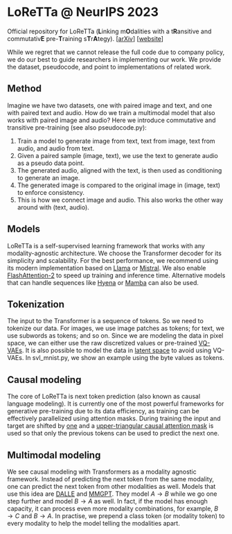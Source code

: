 # LoReTTa @ NeurIPS 2023
Official repository for LoReTTa ($`\textbf{L}`$inking m$`\textbf{O}`$dalities with a t$`\textbf{R}`$ansitive and commutativ$`\textbf{E}`$ pre-$`\textbf{T}`$raining s$`\textbf{T}`$r$`\textbf{A}`$tegy). [[arXiv](https://arxiv.org/abs/2305.14243)] [[website](https://nips.cc/virtual/2023/poster/70522)]


While we regret that we cannot release the full code due to company policy, we do our best to guide researchers in implementing our work. We provide the dataset, pseudocode, and point to implementations of related work. 

## Method

Imagine we have two datasets, one with paired image and text, and one with paired text and audio. How do we train a multimodal model that also works with paired image and audio? Here we introduce commutative and transitive pre-training (see also pseudocode.py): 

1. Train a model to generate image from text, text from image, text from audio, and audio from text.
2. Given a paired sample (image, text), we use the text to generate audio as a pseudo data point.
3. The generated audio, aligned with the text, is then used as conditioning to generate an image.
4. The generated image is compared to the original image in (image, text) to enforce consistency.
5. This is how we connect image and audio. This also works the other way around with (text, audio).

## Models

LoReTTa is a self-supervised learning framework that works with any modality-agnostic architecture. We choose the Transformer decoder for its simplicity and scalability. For the best performance, we recommend using its modern implementation based on [Llama](https://github.com/facebookresearch/llama/blob/main/llama/model.py) or [Mistral](https://github.com/mistralai/mistral-src/blob/main/mistral/model.py). We also enable [FlashAttention-2](https://github.com/Dao-AILab/flash-attention) to speed up training and inference time. Alternative models that can handle sequences like [Hyena](https://github.com/HazyResearch/flash-fft-conv) or [Mamba](https://github.com/state-spaces/mamba) can also be used.

## Tokenization

The input to the Transformer is a sequence of tokens. So we need to tokenize our data. For images, we use image patches as tokens; for text, we use subwords as tokens; and so on. Since we are modeling the data in pixel space, we can either use the raw discretized values or pre-trained [VQ-VAEs](https://github.com/openai/DALL-E). It is also possible to model the data in [latent space](https://arxiv.org/abs/2309.17080) to avoid using VQ-VAEs. In svl_mnist.py, we show an example using the byte values as tokens.

## Causal modeling

The core of LoReTTa is next token prediction (also known as causal language modeling). It is currently one of the most powerful frameworks for generative pre-training due to its data efficiency, as training can be effectively parallelized using attention masks. During training the input and target are shifted by [one](https://github.com/jzhang38/TinyLlama/blob/bf122247c486b6b897050e98cbb7bedae8eeba73/pretrain/tinyllama.py#L165) and a [upper-triangular causal attention mask](https://github.com/karpathy/minGPT/blob/37baab71b9abea1b76ab957409a1cc2fbfba8a26/mingpt/model.py#L63) is used so that only the previous tokens can be used to predict the next one.

## Multimodal modeling

We see causal modeling with Transformers as a modality agnostic framework. Instead of predicting the next token from the same modality, one can predict the next token from other modalities as well. Models that use this idea are [DALLE](https://github.com/lucidrains/DALLE-pytorch/blob/58c1e1a4fef10725a79bd45cdb5581c03e3e59e7/dalle_pytorch/dalle_pytorch.py#L576) and [MMGPT](https://github.com/mugen-org/MUGEN_baseline/blob/eb0c35b82a1cc3058bbe364f59a423294fb59e20/lib/models/gpt/gpt.py#L109). They model $`A \rightarrow B`$ while we go one step further and model $`B \rightarrow A`$ as well. In fact, if the model has enough capacity, it can process even more modality combinations, for example, $`B \rightarrow C`$ and $`B \rightarrow A`$. In practise, we prepend a class token (or modality token) to every modality to help the model telling the modalities apart.
